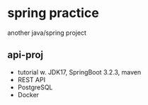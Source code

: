 # spring practice
another java/spring project

## api-proj
* tutorial w. JDK17, SpringBoot 3.2.3, maven
* REST API
* PostgreSQL
* Docker



